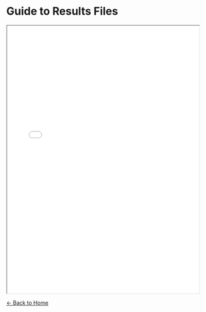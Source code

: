 # Guide to Results Files

<iframe src="of3_docs_v3_GuideToResultsFiles.pdf" width="100%" height="700px">
  This browser does not support PDFs. Please <a href="of3_docs_v3_GuideToResultsFiles.pdf">download the file</a> to view it.
</iframe>

[← Back to Home](index.md)

